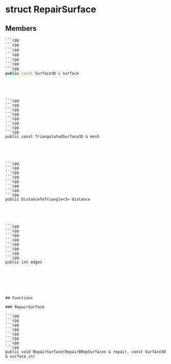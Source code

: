 # struct RepairSurface


## Members

```cpp
```cpp
```cpp
```cpp
```cpp
```cpp
```cpp
```cpp
public const Surface3D & surface
```
```
```
```
```
```
```
```

```cpp
```cpp
```cpp
```cpp
```cpp
```cpp
```cpp
```cpp
public const TriangulatedSurface3D & mesh
```
```
```
```
```
```
```
```

```cpp
```cpp
```cpp
```cpp
```cpp
```cpp
```cpp
```cpp
public DistanceToTriangle<3> distance
```
```
```
```
```
```
```
```

```cpp
```cpp
```cpp
```cpp
```cpp
```cpp
```cpp
```cpp
public int edges
```
```
```
```
```
```
```
```



## Functions

### RepairSurface

```cpp
```cpp
```cpp
```cpp
```cpp
```cpp
```cpp
```cpp
public void RepairSurface(RepairBRepSurfaces & repair, const Surface3D & surface_in)
```
```
```
```
```
```
```
```




